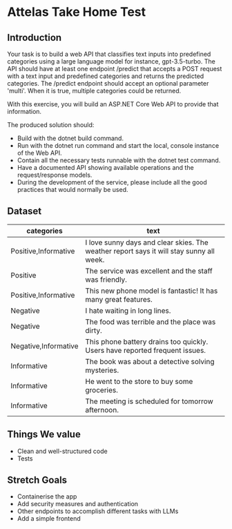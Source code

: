 # Attelas Take Home Test

## Introduction
Your task is to build a web API that classifies text inputs into predefined categories using a large language model for instance, gpt-3.5-turbo. The API should have at least one endpoint /predict that accepts a POST request with a text input and predefined categories and returns the predicted categories. The /predict endpoint should accept an optional parameter 'multi'. When it is true, multiple categories could be returned.

With this exercise, you will build an ASP.NET Core Web API to provide that information.

The produced solution should:

* Build with the dotnet build command.
* Run with the dotnet run command and start the local, console instance of the Web API.
* Contain all the necessary tests runnable with the dotnet test command.
* Have a documented API showing available operations and the request/response models.
* During the development of the service, please include all the good practices that would normally be used.

## Dataset

| categories               | text                                                                                   |
|--------------------------|----------------------------------------------------------------------------------------|
| Positive,Informative     | I love sunny days and clear skies. The weather report says it will stay sunny all week.|
| Positive                 | The service was excellent and the staff was friendly.                                  |
| Positive,Informative     | This new phone model is fantastic! It has many great features.                         |
| Negative                 | I hate waiting in long lines.                                                          |
| Negative                 | The food was terrible and the place was dirty.                                         |
| Negative,Informative     | This phone battery drains too quickly. Users have reported frequent issues.            |
| Informative              | The book was about a detective solving mysteries.                                      |
| Informative              | He went to the store to buy some groceries.                                            |
| Informative              | The meeting is scheduled for tomorrow afternoon.                                       |

## Things We value
* Clean and well-structured code
* Tests

## Stretch Goals
* Containerise the app
* Add security measures and authentication
* Other endpoints to accomplish different tasks with LLMs
* Add a simple frontend
